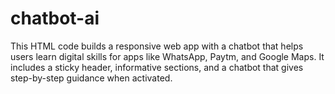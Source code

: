 # chatbot-ai
This HTML code builds a responsive web app with a chatbot that helps users learn digital skills for apps like WhatsApp, Paytm, and Google Maps. It includes a sticky header, informative sections, and a chatbot that gives step-by-step guidance when activated.
